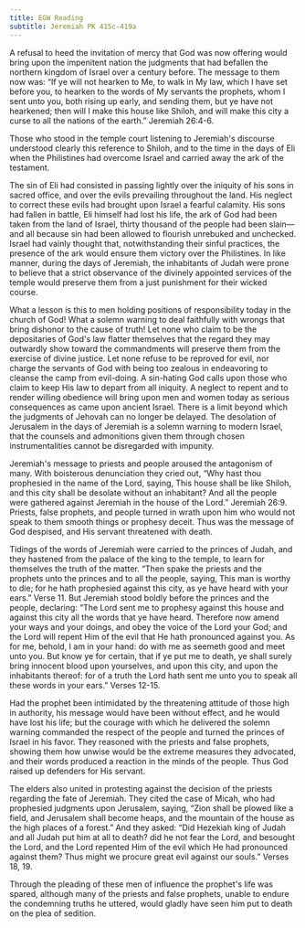 ```yaml
---
title: EGW Reading
subtitle: Jeremiah PK 415c-419a
---
```


A refusal to heed the invitation of mercy that God was now offering would bring upon the impenitent nation the judgments that had befallen the northern kingdom of Israel over a century before. The message to them now was: “If ye will not hearken to Me, to walk in My law, which I have set before you, to hearken to the words of My servants the prophets, whom I sent unto you, both rising up early, and sending them, but ye have not hearkened; then will I make this house like Shiloh, and will make this city a curse to all the nations of the earth.” Jeremiah 26:4-6.

Those who stood in the temple court listening to Jeremiah's discourse understood clearly this reference to Shiloh, and to the time in the days of Eli when the Philistines had overcome Israel and carried away the ark of the testament.

The sin of Eli had consisted in passing lightly over the iniquity of his sons in sacred office, and over the evils prevailing throughout the land. His neglect to correct these evils had brought upon Israel a fearful calamity. His sons had fallen in battle, Eli himself had lost his life, the ark of God had been taken from the land of Israel, thirty thousand of the people had been slain—and all because sin had been allowed to flourish unrebuked and unchecked. Israel had vainly thought that, notwithstanding their sinful practices, the presence of the ark would ensure them victory over the Philistines. In like manner, during the days of Jeremiah, the inhabitants of Judah were prone to believe that a strict observance of the divinely appointed services of the temple would preserve them from a just punishment for their wicked course.

What a lesson is this to men holding positions of responsibility today in the church of God! What a solemn warning to deal faithfully with wrongs that bring dishonor to the cause of truth! Let none who claim to be the depositaries of God's law flatter themselves that the regard they may outwardly show toward the commandments will preserve them from the exercise of divine justice. Let none refuse to be reproved for evil, nor charge the servants of God with being too zealous in endeavoring to cleanse the camp from evil-doing. A sin-hating God calls upon those who claim to keep His law to depart from all iniquity. A neglect to repent and to render willing obedience will bring upon men and women today as serious consequences as came upon ancient Israel. There is a limit beyond which the judgments of Jehovah can no longer be delayed. The desolation of Jerusalem in the days of Jeremiah is a solemn warning to modern Israel, that the counsels and admonitions given them through chosen instrumentalities cannot be disregarded with impunity.

Jeremiah's message to priests and people aroused the antagonism of many. With boisterous denunciation they cried out, “Why hast thou prophesied in the name of the Lord, saying, This house shall be like Shiloh, and this city shall be desolate without an inhabitant? And all the people were gathered against Jeremiah in the house of the Lord.” Jeremiah 26:9. Priests, false prophets, and people turned in wrath upon him who would not speak to them smooth things or prophesy deceit. Thus was the message of God despised, and His servant threatened with death.

Tidings of the words of Jeremiah were carried to the princes of Judah, and they hastened from the palace of the king to the temple, to learn for themselves the truth of the matter. “Then spake the priests and the prophets unto the princes and to all the people, saying, This man is worthy to die; for he hath prophesied against this city, as ye have heard with your ears.” Verse 11. But Jeremiah stood boldly before the princes and the people, declaring: “The Lord sent me to prophesy against this house and against this city all the words that ye have heard. Therefore now amend your ways and your doings, and obey the voice of the Lord your God; and the Lord will repent Him of the evil that He hath pronounced against you. As for me, behold, I am in your hand: do with me as seemeth good and meet unto you. But know ye for certain, that if ye put me to death, ye shall surely bring innocent blood upon yourselves, and upon this city, and upon the inhabitants thereof: for of a truth the Lord hath sent me unto you to speak all these words in your ears.” Verses 12-15.

Had the prophet been intimidated by the threatening attitude of those high in authority, his message would have been without effect, and he would have lost his life; but the courage with which he delivered the solemn warning commanded the respect of the people and turned the princes of Israel in his favor. They reasoned with the priests and false prophets, showing them how unwise would be the extreme measures they advocated, and their words produced a reaction in the minds of the people. Thus God raised up defenders for His servant.

The elders also united in protesting against the decision of the priests regarding the fate of Jeremiah. They cited the case of Micah, who had prophesied judgments upon Jerusalem, saying, “Zion shall be plowed like a field, and Jerusalem shall become heaps, and the mountain of the house as the high places of a forest.” And they asked: “Did Hezekiah king of Judah and all Judah put him at all to death? did he not fear the Lord, and besought the Lord, and the Lord repented Him of the evil which He had pronounced against them? Thus might we procure great evil against our souls.” Verses 18, 19.

Through the pleading of these men of influence the prophet's life was spared, although many of the priests and false prophets, unable to endure the condemning truths he uttered, would gladly have seen him put to death on the plea of sedition.